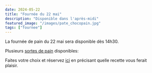 ```yaml
---
date: 2024-05-22
title: "Fournée du 22 mai"
description: "Disponible dans l'après-midi"
featured_image: "/images/pate_chocopain.jpg"
tags: ["fournee"]
---
```


La fournée de pain du 22 mai sera disponible dès 14h30.

Plusieurs [sortes de pain](/recettes) disponibles:

Faites votre choix et réservez [ici](/contact) en précisant quelle recette vous ferait plaisir.
